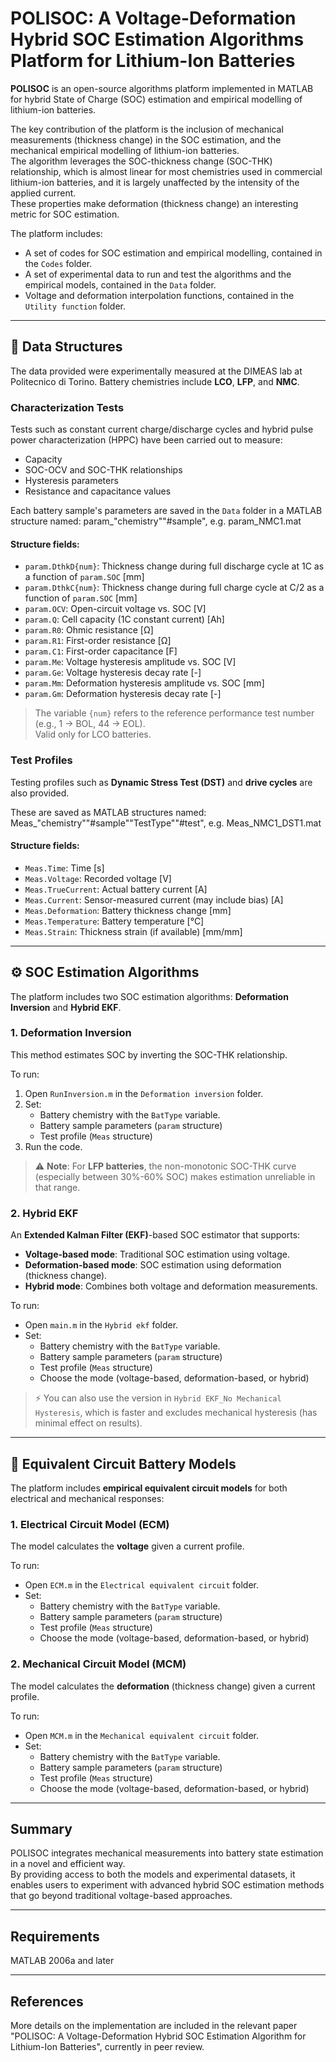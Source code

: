 # POLISOC: A Voltage-Deformation Hybrid SOC Estimation Algorithms Platform for Lithium-Ion Batteries

**POLISOC** is an open-source algorithms platform implemented in MATLAB for hybrid State of Charge (SOC) estimation and empirical modelling of lithium-ion batteries.

The key contribution of the platform is the inclusion of mechanical measurements (thickness change) in the SOC estimation, and the mechanical empirical modelling of lithium-ion batteries.  
The algorithm leverages the SOC-thickness change (SOC-THK) relationship, which is almost linear for most chemistries used in commercial lithium-ion batteries, and it is largely unaffected by the intensity of the applied current.  
These properties make deformation (thickness change) an interesting metric for SOC estimation.

The platform includes:
- A set of codes for SOC estimation and empirical modelling, contained in the `Codes` folder.
- A set of experimental data to run and test the algorithms and the empirical models, contained in the `Data` folder.
- Voltage and deformation interpolation functions, contained in the `Utility function` folder.

---

## 📁 Data Structures

The data provided were experimentally measured at the DIMEAS lab at Politecnico di Torino. Battery chemistries include **LCO**, **LFP**, and **NMC**.

### Characterization Tests
Tests such as constant current charge/discharge cycles and hybrid pulse power characterization (HPPC) have been carried out to measure:
- Capacity
- SOC-OCV and SOC-THK relationships
- Hysteresis parameters
- Resistance and capacitance values

Each battery sample's parameters are saved in the `Data` folder in a MATLAB structure named: param_"chemistry""#sample", e.g. param_NMC1.mat


#### Structure fields:
- `param.DthkD{num}`: Thickness change during full discharge cycle at 1C as a function of `param.SOC` [mm]
- `param.DthkC{num}`: Thickness change during full charge cycle at C/2 as a function of `param.SOC` [mm]
- `param.OCV`: Open-circuit voltage vs. SOC [V]
- `param.Q`: Cell capacity (1C constant current) [Ah]
- `param.R0`: Ohmic resistance [Ω]
- `param.R1`: First-order resistance [Ω]
- `param.C1`: First-order capacitance [F]
- `param.Me`: Voltage hysteresis amplitude vs. SOC [V]
- `param.Ge`: Voltage hysteresis decay rate [-]
- `param.Mm`: Deformation hysteresis amplitude vs. SOC [mm]
- `param.Gm`: Deformation hysteresis decay rate [-]

> The variable `{num}` refers to the reference performance test number (e.g., 1 → BOL, 44 → EOL).  
> Valid only for LCO batteries.

### Test Profiles

Testing profiles such as **Dynamic Stress Test (DST)** and **drive cycles** are also provided.

These are saved as MATLAB structures named: Meas_"chemistry""#sample""TestType""#test", e.g. Meas_NMC1_DST1.mat



#### Structure fields:
- `Meas.Time`: Time [s]
- `Meas.Voltage`: Recorded voltage [V]
- `Meas.TrueCurrent`: Actual battery current [A]
- `Meas.Current`: Sensor-measured current (may include bias) [A]
- `Meas.Deformation`: Battery thickness change [mm]
- `Meas.Temperature`: Battery temperature [°C]
- `Meas.Strain`: Thickness strain (if available) [mm/mm]

---

## ⚙️ SOC Estimation Algorithms

The platform includes two SOC estimation algorithms: **Deformation Inversion** and **Hybrid EKF**.

### 1. Deformation Inversion
This method estimates SOC by inverting the SOC-THK relationship.

To run:
1. Open `RunInversion.m` in the `Deformation inversion` folder.
2. Set:
   - Battery chemistry with the `BatType` variable.
   - Battery sample parameters (`param` structure)
   - Test profile (`Meas` structure)
3. Run the code.

> ⚠️ **Note**: For **LFP batteries**, the non-monotonic SOC-THK curve (especially between 30%-60% SOC) makes estimation unreliable in that range.

### 2. Hybrid EKF
An **Extended Kalman Filter (EKF)**-based SOC estimator that supports:

- **Voltage-based mode**: Traditional SOC estimation using voltage.
- **Deformation-based mode**: SOC estimation using deformation (thickness change).
- **Hybrid mode**: Combines both voltage and deformation measurements.

To run:
- Open `main.m` in the `Hybrid ekf` folder.
- Set:
  - Battery chemistry with the `BatType` variable.
  - Battery sample parameters (`param` structure)
  - Test profile (`Meas` structure)
  - Choose the mode (voltage-based, deformation-based, or hybrid)

> ⚡ You can also use the version in `Hybrid EKF_No Mechanical Hysteresis`, which is faster and excludes mechanical hysteresis (has minimal effect on results).

---

## 🔋 Equivalent Circuit Battery Models

The platform includes **empirical equivalent circuit models** for both electrical and mechanical responses:

### 1. Electrical Circuit Model (ECM)
The model calculates the **voltage** given a current profile.

To run:
- Open `ECM.m` in the `Electrical equivalent circuit` folder.
- Set:
  - Battery chemistry with the `BatType` variable.
  - Battery sample parameters (`param` structure)
  - Test profile (`Meas` structure)
  - Choose the mode (voltage-based, deformation-based, or hybrid)


### 2. Mechanical Circuit Model (MCM)
The model calculates the **deformation** (thickness change) given a current profile.

To run:
- Open `MCM.m` in the `Mechanical equivalent circuit` folder.
- Set:
  - Battery chemistry with the `BatType` variable.
  - Battery sample parameters (`param` structure)
  - Test profile (`Meas` structure)
  - Choose the mode (voltage-based, deformation-based, or hybrid)

---

## Summary

POLISOC integrates mechanical measurements into battery state estimation in a novel and efficient way.  
By providing access to both the models and experimental datasets, it enables users to experiment with advanced hybrid SOC estimation methods that go beyond traditional voltage-based approaches.

---

## Requirements
MATLAB 2006a and later

---

## References
More details on the implementation are included in the relevant paper "POLISOC: A Voltage-Deformation Hybrid SOC Estimation Algorithm for Lithium-Ion Batteries", currently in peer review. 


